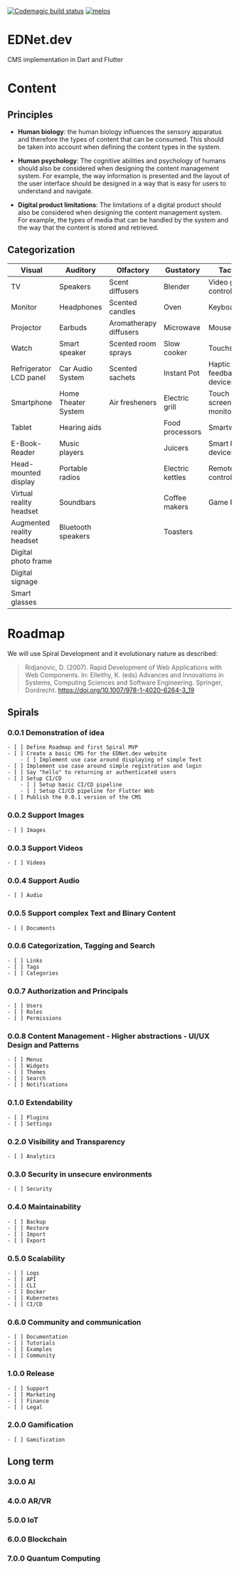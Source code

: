 [![Codemagic build status](https://api.codemagic.io/apps/63ce7b5ab80ead4e2c0f4735/ci/status_badge.svg)](https://codemagic.io/apps/63ce7b5ab80ead4e2c0f4735/ci/latest_build)
[![melos](https://img.shields.io/badge/maintained%20with-melos-f700ff.svg?style=flat-square)](https://github.com/invertase/melos)

# EDNet.dev
CMS implementation in Dart and Flutter

# Content
## Principles
- **Human biology**: the human biology influences the sensory apparatus and therefore the types of content that can be consumed. This should be taken into account when defining the content types in the system.

- **Human psychology**: The cognitive abilities and psychology of humans should also be considered when designing the content management system. For example, the way information is presented and the layout of the user interface should be designed in a way that is easy for users to understand and navigate.

- **Digital product limitations**: The limitations of a digital product should also be considered when designing the content management system. For example, the types of media that can be handled by the system and the way that the content is stored and retrieved.


## Categorization
| Visual | Auditory | Olfactory | Gustatory | Tactile |
|---|---|---|---|---|
| TV | Speakers | Scent diffusers | Blender | Video game controller |
| Monitor | Headphones | Scented candles | Oven | Keyboard |
| Projector | Earbuds | Aromatherapy diffusers | Microwave | Mouse |
| Watch | Smart speaker | Scented room sprays | Slow cooker | Touchscreen |
| Refrigerator LCD panel | Car Audio System | Scented sachets | Instant Pot | Haptic feedback devices |
| Smartphone | Home Theater System | Air fresheners | Electric grill | Touch screen monitors |
| Tablet | Hearing aids |  | Food processors | Smartwatch |
| E-Book-Reader | Music players |  | Juicers | Smart home devices |
| Head-mounted display | Portable radios |  | Electric kettles | Remote controls |
| Virtual reality headset | Soundbars |  | Coffee makers | Game Pad |
| Augmented reality headset | Bluetooth speakers |  | Toasters |  |
| Digital photo frame |  |  |  |  |
| Digital signage |  |  |  |  |
| Smart glasses |  |  |  |  |



# Roadmap
We will use Spiral Development and it evolutionary nature as described:
> Ridjanovic, D. (2007). Rapid Development of Web Applications with Web Components. In: Elleithy, K. (eds) Advances and Innovations in Systems, Computing Sciences and Software Engineering. Springer, Dordrecht. https://doi.org/10.1007/978-1-4020-6264-3_19
## Spirals
### 0.0.1 Demonstration of idea
    - [ ] Define Roadmap and first Spiral MVP
    - [ ] Create a basic CMS for the EDNet.dev website
        - [ ] Implement use case around displaying of simple Text
    - [ ] Implement use case around simple registration and login
    - [ ] Say "hello" to returning or authenticated users
    - [ ] Setup CI/CD
        - [ ] Setup basic CI/CD pipeline
        - [ ] Setup CI/CD pipeline for Flutter Web
    - [ ] Publish the 0.0.1 version of the CMS

### 0.0.2 Support Images
    - [ ] Images

### 0.0.3 Support Videos
    - [ ] Videos

### 0.0.4 Support Audio
    - [ ] Audio

### 0.0.5 Support complex Text and Binary Content
    - [ ] Documents

### 0.0.6 Categorization, Tagging and Search
    - [ ] Links
    - [ ] Tags
    - [ ] Categories

### 0.0.7 Authorization and Principals
    - [ ] Users
    - [ ] Roles
    - [ ] Permissions

### 0.0.8 Content Management - Higher abstractions - UI/UX Design and Patterns
    - [ ] Menus
    - [ ] Widgets
    - [ ] Themes
    - [ ] Search
    - [ ] Notifications

### 0.1.0 Extendability
    - [ ] Plugins
    - [ ] Settings

### 0.2.0 Visibility and Transparency
    - [ ] Analytics

### 0.3.0 Security in unsecure environments
    - [ ] Security

### 0.4.0 Maintainability
    - [ ] Backup
    - [ ] Restore
    - [ ] Import
    - [ ] Export

### 0.5.0 Scalability
    - [ ] Logs
    - [ ] API
    - [ ] CLI
    - [ ] Docker
    - [ ] Kubernetes
    - [ ] CI/CD

### 0.6.0 Community and communication
    - [ ] Documentation
    - [ ] Tutorials
    - [ ] Examples
    - [ ] Community

### 1.0.0 Release
    - [ ] Support
    - [ ] Marketing
    - [ ] Finance
    - [ ] Legal

### 2.0.0 Gamification
    - [ ] Gamification

## Long term

### 3.0.0 AI

### 4.0.0 AR/VR

### 5.0.0 IoT

### 6.0.0 Blockchain

### 7.0.0 Quantum Computing